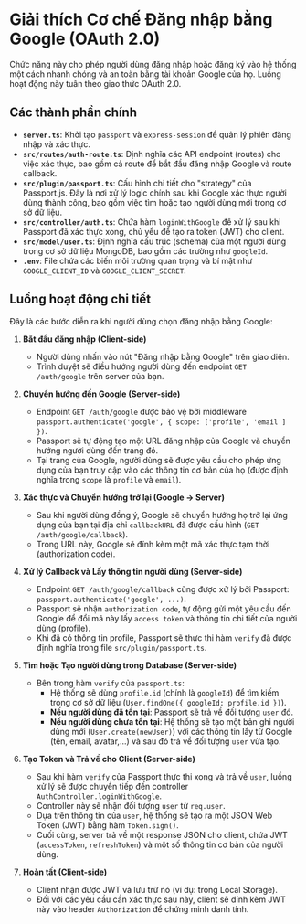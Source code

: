 # Giải thích Cơ chế Đăng nhập bằng Google (OAuth 2.0)

Chức năng này cho phép người dùng đăng nhập hoặc đăng ký vào hệ thống một cách nhanh chóng và an toàn bằng tài khoản Google của họ. Luồng hoạt động này tuân theo giao thức OAuth 2.0.

## Các thành phần chính

- **`server.ts`**: Khởi tạo `passport` và `express-session` để quản lý phiên đăng nhập và xác thực.
- **`src/routes/auth-route.ts`**: Định nghĩa các API endpoint (routes) cho việc xác thực, bao gồm cả route để bắt đầu đăng nhập Google và route callback.
- **`src/plugin/passport.ts`**: Cấu hình chi tiết cho "strategy" của Passport.js. Đây là nơi xử lý logic chính sau khi Google xác thực người dùng thành công, bao gồm việc tìm hoặc tạo người dùng mới trong cơ sở dữ liệu.
- **`src/controller/auth.ts`**: Chứa hàm `loginWithGoogle` để xử lý sau khi Passport đã xác thực xong, chủ yếu để tạo ra token (JWT) cho client.
- **`src/model/user.ts`**: Định nghĩa cấu trúc (schema) của một người dùng trong cơ sở dữ liệu MongoDB, bao gồm các trường như `googleId`.
- **`.env`**: File chứa các biến môi trường quan trọng và bí mật như `GOOGLE_CLIENT_ID` và `GOOGLE_CLIENT_SECRET`.

## Luồng hoạt động chi tiết

Đây là các bước diễn ra khi người dùng chọn đăng nhập bằng Google:

1.  **Bắt đầu đăng nhập (Client-side)**

    - Người dùng nhấn vào nút "Đăng nhập bằng Google" trên giao diện.
    - Trình duyệt sẽ điều hướng người dùng đến endpoint `GET /auth/google` trên server của bạn.

2.  **Chuyển hướng đến Google (Server-side)**

    - Endpoint `GET /auth/google` được bảo vệ bởi middleware `passport.authenticate('google', { scope: ['profile', 'email'] })`.
    - Passport sẽ tự động tạo một URL đăng nhập của Google và chuyển hướng người dùng đến trang đó.
    - Tại trang của Google, người dùng sẽ được yêu cầu cho phép ứng dụng của bạn truy cập vào các thông tin cơ bản của họ (được định nghĩa trong `scope` là `profile` và `email`).

3.  **Xác thực và Chuyển hướng trở lại (Google -> Server)**

    - Sau khi người dùng đồng ý, Google sẽ chuyển hướng họ trở lại ứng dụng của bạn tại địa chỉ `callbackURL` đã được cấu hình (`GET /auth/google/callback`).
    - Trong URL này, Google sẽ đính kèm một mã xác thực tạm thời (authorization code).

4.  **Xử lý Callback và Lấy thông tin người dùng (Server-side)**

    - Endpoint `GET /auth/google/callback` cũng được xử lý bởi Passport: `passport.authenticate('google', ...)`.
    - Passport sẽ nhận `authorization code`, tự động gửi một yêu cầu đến Google để đổi mã này lấy `access token` và thông tin chi tiết của người dùng (profile).
    - Khi đã có thông tin profile, Passport sẽ thực thi hàm `verify` đã được định nghĩa trong file `src/plugin/passport.ts`.

5.  **Tìm hoặc Tạo người dùng trong Database (Server-side)**

    - Bên trong hàm `verify` của `passport.ts`:
      - Hệ thống sẽ dùng `profile.id` (chính là `googleId`) để tìm kiếm trong cơ sở dữ liệu (`User.findOne({ googleId: profile.id })`).
      - **Nếu người dùng đã tồn tại**: Passport sẽ trả về đối tượng `user` đó.
      - **Nếu người dùng chưa tồn tại**: Hệ thống sẽ tạo một bản ghi người dùng mới (`User.create(newUser)`) với các thông tin lấy từ Google (tên, email, avatar,...) và sau đó trả về đối tượng `user` vừa tạo.

6.  **Tạo Token và Trả về cho Client (Server-side)**

    - Sau khi hàm `verify` của Passport thực thi xong và trả về `user`, luồng xử lý sẽ được chuyển tiếp đến controller `AuthController.loginWithGoogle`.
    - Controller này sẽ nhận đối tượng `user` từ `req.user`.
    - Dựa trên thông tin của `user`, hệ thống sẽ tạo ra một JSON Web Token (JWT) bằng hàm `Token.sign()`.
    - Cuối cùng, server trả về một response JSON cho client, chứa JWT (`accessToken`, `refreshToken`) và một số thông tin cơ bản của người dùng.

7.  **Hoàn tất (Client-side)**
    - Client nhận được JWT và lưu trữ nó (ví dụ: trong Local Storage).
    - Đối với các yêu cầu cần xác thực sau này, client sẽ đính kèm JWT này vào header `Authorization` để chứng minh danh tính.
